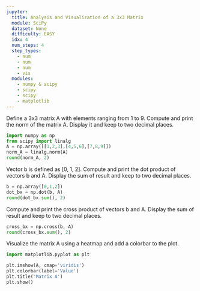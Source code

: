 ```yaml
---
jupyter:
  title: Analysis and Visualization of a 3x3 Matrix
  module: SciPy
  dataset: None
  difficulty: EASY
  idx: 4
  num_steps: 4
  step_types:
    - num
    - num
    - num
    - vis
  modules: 
    - numpy & scipy
    - scipy
    - scipy
    - matplotlib
---
```


Define a 3x3 matrix A with elements ranging from 1 to 9. Compute and print the norm of the matrix A. Display it and keep to two decimal places.
```python
import numpy as np
from scipy import linalg
A = np.array([[1,2,3],[4,5,6],[7,8,9]])
norm_A = linalg.norm(A)
round(norm_A, 2)
```

Vector b is defined as [0, 1, 2]. Compute and print the dot product of vectors b and A. Display the sum of result and keep to two decimal places.
```python
b = np.array([0,1,2])
dot_bx = np.dot(b, A)
round(dot_bx.sum(), 2)
```

Compute and print the cross product of vectors b and A.  Display the sum of result and keep to two decimal places.
```python
cross_bx = np.cross(b, A)
round(cross_bx.sum(), 2)
```

Visualize the matrix A using a heatmap and add a colorbar to the plot.
```python
import matplotlib.pyplot as plt

plt.imshow(A, cmap='viridis')
plt.colorbar(label='Value')
plt.title('Matrix A')
plt.show()
```
